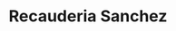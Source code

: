 ---
title: "Recauderia Sanchez"
url: /toluca-estado-de-mexico/recauderia-sanchez/
shop: frutería
---